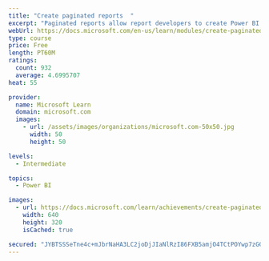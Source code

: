 ```yaml
---
title: "Create paginated reports  "
excerpt: "Paginated reports allow report developers to create Power BI artifacts that have tightly controlled rendering requirements. Paginated reports are ideal for creating sales invoices, receipts, purchase orders, and tabular data. This module will teach you how to create reports, add parameters, and work with tables and charts in paginated reports."
webUrl: https://docs.microsoft.com/en-us/learn/modules/create-paginated-reports-power-bi/
type: course
price: Free
length: PT60M
ratings:
  count: 932
  average: 4.6995707
heat: 55

provider:
  name: Microsoft Learn
  domain: microsoft.com
  images:
    - url: /assets/images/organizations/microsoft.com-50x50.jpg
      width: 50
      height: 50

levels:
  - Intermediate

topics:
  - Power BI

images:
  - url: https://docs.microsoft.com/learn/achievements/create-paginated-reports-power-bi-social.png
    width: 640
    height: 320
    isCached: true

secured: "JYBTSSSeTne4c+mJbrNaHA3LC2joDjJIaNlRzI86FXB5amjO4TCtPOYwp7zGGGpKxExASzNGcTV4/hKHAw/BKI2CDybGRuZssun3cHIDnrjMBFumAzZGPfA3mOX8JdilwdJLVqwaZrBHakWeNUr53PHLGtiWhs7rAPkwfSzxvEag2SXy5PvHEURzgxKqE1Ymy6X2wTAWjbSN1kRz56KaYpLmRP3x32MSSP1QjzC9VgbZTpLUTIY1LN7i/kPunLOQrgQCTRAGhh3M+7tx6PjUwod0bVM+Ma80t7nOAWEhaFggPzi4IoNlQ5MSbT8f+NL+6bMxvPAZ7SM+ozTStEl3GOhjGQUFR1gglz1VQj+VtXG8kQbCxH5knnKn9ljh7Md0KmhXZGxOxdskP6BPgowlVXExHzNLO3lstDOBIalcWAI=;CORPtqT/uQCmls50N8JXBw=="
---
```


